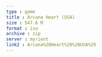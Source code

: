 ```yaml
---
type : game
title : Arcana Heart (USA)
size : 547.6 M
format : iso
archive : zip
server : myrient
link2 : Arcana%20Heart%20%28USA%29
---
```

